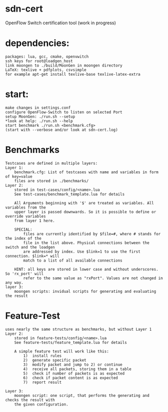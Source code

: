 # sdn-cert
OpenFlow Switch certification tool (work in progress)


# dependencies:
	packages: lua, gcc, cmake, openvwitch
	ssh keys for root@loadgen_host
	link moongen to ./build/MoonGen in moongen directory
	LaTeX: texlive + pdfplots, csvsimple
	for example apt-get install texlive-base texlive-latex-extra

# start:	
	make changes in settings.conf
	configure OpenFlow-Switch to listen on selected Port
	setup MoonGen: ./run.sh --setup
	*look at help: ./run.sh --help
	start benchmark ./run.sh <benchmark.cfg>
	(start with --verbose and/or look at sdn-cert.log)
	
# Benchmarks
	Testcases are defined in multiple layers:
	Layer 1:
		benchmark.cfg: List of testcases with name and variables in form of key=value
		files are stored in ./benchmarks/
	Layer 2:
		stored in test-cases/config/<name>.lua
		See test-cases/benchmark_template.lua for details

		All Arguments beginning with '$' are treated as variables. All variables from the
		upper layer is passed downwards. So it is possible to define or override variables
		from layer 1 here.
		
		SPECIAL:
			files are currently identified by $file=#, where # stands for the index of the
			file in the list above. Physical connections between the switch and the loadgen
			are addressed by index. Use $link=1 to use the first connection. $link=* will
			match to a list of all available connections
			
		HINT: all keys are stored in lower case and without underscores. So 'rx_port' will
			refer to the same value as "rxPort". Values are not changed in any way.
	layer 3:
		moongen scripts: invidual scripts for generating and evaluating the result
			
# Feature-Test
	uses nearly the same structure as benchmarks, but without Layer 1
	Layer 2:
		stored in feature-tests/config/<name>.lua
		See feature-tests/feature_template.lua for details
		
		A simple feature test will work like this:
			1)	install rules
			2)	generate specific packet
			3)	modify packet and jump to 2) or continue
			4)	receive all packets, storing them in a table
			5)	check if number of packets is as expected
			6)	check if packet content is as expected
			7)	report result
		
	Layer 3:
		moongen script: one script, that performs the generating and checks the result with
		the given configuration.